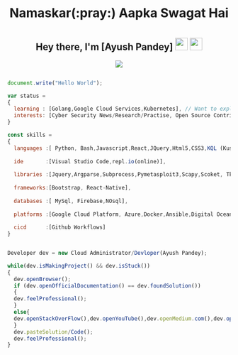 <h1 align="center"><b>Namaskar(:pray:) Aapka Swagat Hai</b><h1><h2 align="center">
  Hey there, I'm [Ayush Pandey]
  <img src="https://media.giphy.com/media/hvRJCLFzcasrR4ia7z/giphy.gif" width="28">
  <img src="https://emojis.slackmojis.com/emojis/images/1531849430/4246/blob-sunglasses.gif?1531849430" width="28"/>
</h2>
<p align="center" >
<img src="https://user-images.githubusercontent.com/49518917/109409530-91fb2c80-79b9-11eb-8c2e-743d08ac99df.gif"><br>
</p> 

```js

document.write("Hello World");

var status = 
{ 
  learning : [Golang,Google Cloud Services,Kubernetes], // Want to explore and learn about different services provided by AWS but not at the moment
  interests: [Cyber Security News/Research/Practise, Open Source Contribution,Football,Formula One,Flat track racing]
}

const skills = 
{
  languages :[ Python, Bash,Javascript,React,JQuery,Html5,CSS3,KQL (Kusto Query Language),Data Serialization L(Json,Yaml,XML),Java,C++],
  
  ide       :[Visual Studio Code,repl.io(online)],
  
  libraries :[Jquery,Argparse,Subprocess,Pymetasploit3,Scapy,Scoket, Tkinter,Numpy,Pandas],
  
  frameworks:[Bootstrap, React-Native],
  
  databases :[ MySql, Firebase,NOsql],
  
  platforms :[Google Cloud Platform, Azure,Docker,Ansible,Digital Ocean,Linode,IBM,Cisco],
  
  cicd      :[Github Workflows]
}


Developer dev = new Cloud Administrator/Devloper(Ayush Pandey);

while(dev.isMakingProject() && dev.isStuck())  
{
  dev.openBrowser();
  if (dev.openOfficialDocumentation() == dev.foundSolution())
  {
  dev.feelProfessional();
  }
  else{
  dev.openStackOverFlow(),dev.openYouTube(),dev.openMedium.com(),dev.openReddit();
  }
  dev.pasteSolution/Code();
  dev.feelProfessional();
}


```

